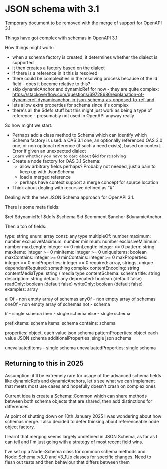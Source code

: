 # JSON schema with 3.1

Temporary document to be removed with the merge of support for OpenAPI 3.1

Things have got complex with schemas in OpenAPI 3.1

How things might work:

- when a schema factory is created, it determines whether the dialect is supported
- it then creates a factory based on the dialect
- if there is a reference in it this is resolved
- there could be complexities in the resolving process because of the id field - does it become relative to this?
- skip dynamicAnchor and dynamicRef for now - they are quite complex: https://stackoverflow.com/questions/69728686/explanation-of-dynamicref-dynamicanchor-in-json-schema-as-opposed-to-ref-and
- lets allow extra properties for schema since it's complex
- there's all the $defs stuff but this might just work as being a type of reference - presumably not used in OpenAPI anyway really

So how might we start:

- Perhaps add a class method to Schema which can identify which Schema factory is used: a OAS 3.1 one, an optionally referenced OAS 3.0 one, or non optional reference (if such a need exists), based on context. Error if given an unexpected dialect
- Learn whether you have to care about $id for resolving
- Create a node factory for OAS 3.1 Schema:
  - allow arbitrary fields perhaps? Probably not needed, just a pain to keep up with JsonSchema
  - load a merged reference
  - perhaps have context support a merge concept for source location
- Think about dealing with recursive defined as "#"

Dealing with the new JSON Schema approach for OpenAPI 3.1.

There is some meta fields:

$ref
$dynamicRef
$defs
$schema
$id
$comment
$anchor
$dynamicAnchor

Then a ton of fields:

type: string
enum: array
const: any type
multipleOf: number
maximum: number
exclusiveMaximum: number
minimum: number
exclusiveMinimum: number
maxLength: integer >= 0
minLength: integer >= 0
pattern: string
maxItems: integer >= 0
minItems: integer >= 0
uniqueItems: boolean
maxContains: integer >= 0
minContains: integer >= 0
maxProperties: integer >= 0
minProperties: integer >= 0
required: array, strings, unique
dependentRequired: something complex
contentEncoding: string
contentMediaType: string / media type
contentSchema: schema
title: string
description: string
default: any
deprecated: boolean (default false)
readOnly: boolean (default false)
writeOnly: boolean (default false)
examples: array


allOf - non empty array of schemas
anyOf - non empty array of schemas
oneOf - non empty array of schemas
not - schema

if - single schema
then - single schema
else - single schema

prefixItems: schema
items: schema
contains: schema

properties: object, each value json schema
patternProperties: object each value JSON schema
additionalProperties: single json schema

unevaluatedItems - single schema
unevaluatedProperties: single schema


## Returning to this in 2025

Assumption: it'll be extremely rare for usage of the advanced schema fields like dynamicRefs and dynamicAnchors, let's see what we can implement that meets most use cases and hopefully doesn't crash on complex ones

Current idea is create a Schema::Common which can share methods between both schema objects that are shared, then add distinctions for differences

At point of shutting down on 10th January 2025 I was wondering about how schemas merge. I also decided to defer thinking about referenceable node object factory.

I learnt that merging seems largely undefined in JSON Schema, as far as I can tell and I'm just going with a strategy of most recent field wins.

I've set up a Node::Schema class for common schema methods and Node::Schema::v3_0 and v3_1Up classes for specific changes. Need to flesh out
tests and then behaviour that differs between them
